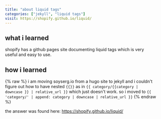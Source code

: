 ```yaml
---
title: "about liquid tags"
categories: ["jekyll", "liquid tags"]
visit: https://shopify.github.io/liquid/
---
```


## what i learned
shopify has a github pages site documenting liquid tags which is very useful and easy to use.

## how i learned
{% raw %}
i am moving soyserg.io from a hugo site to jekyll and i couldn't figure out how to have nested `{{}}` as in `{{ category/{{category | downcase }} | relative_url }}` which just doesn't work. so i moved to `{{ 'category/' | append: category | downcase | relative_url }}`
{% endraw %}

the answer was found here: https://shopify.github.io/liquid/
